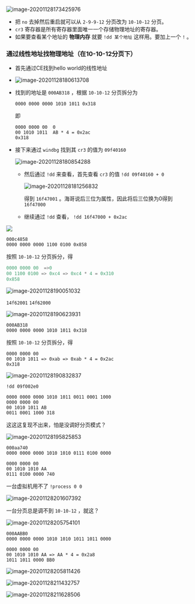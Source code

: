 ![image-20201128173425976](https://cdn.jsdelivr.net/gh/smallzhong/picgo-pic-bed/image-20201128173425976.png)

+ 把 `no` 去掉然后重启就可以从 `2-9-9-12` 分页改为 `10-10-12` 分页。
+ `cr3` 寄存器是所有寄存器里面唯一一个存储物理地址的寄存器。
+ 如果要查看某个地址的 **物理内存** 就要 `!dd 某个地址` 这样用。要加上一个 `!` 。 



### 通过线性地址找物理地址（在10-10-12分页下）

+ 首先通过CE找到hello world的线性地址

+ ![image-20201128180613708](https://cdn.jsdelivr.net/gh/smallzhong/picgo-pic-bed/image-20201128180613708.png)

+ 找到的地址是 `000AB318` ，根据 `10-10-12` 分页拆分为

  ```
  0000 0000 0000 1010 1011 0x318
  ```

  即

  ````
  0000 0000 00  0
  00 1010 1011  AB * 4 = 0x2ac
  0x318
  ````

+ 接下来通过 `windbg` 找到其 `cr3` 的值为 `09f40160`

  ![image-20201128180854288](https://cdn.jsdelivr.net/gh/smallzhong/picgo-pic-bed/image-20201128180854288.png)
  + 然后通过 `!dd` 来查看，首先查看 `cr3` 的值 `!dd 09f40160 + 0`

    ![image-20201128181256832](https://cdn.jsdelivr.net/gh/smallzhong/picgo-pic-bed/image-20201128181256832.png)

    得到 `16f47001` 。海哥说后三位为属性，因此将后三位换为0得到 `16f47000`

  + 继续通过 `!dd` 查看， `!dd 16f47000 + 0x2ac`

  



![](https://cdn.jsdelivr.net/gh/smallzhong/picgo-pic-bed/image-20201128185745010.png)

```
000c4858
0000 0000 0000 1100 0100 0x858
```

按照 `10-10-12` 分页拆分，得

```cpp
0000 0000 00  =>0
00 1100 0100 => 0xc4 => 0xc4 * 4 = 0x310
0x858
```



![image-20201128190051032](https://cdn.jsdelivr.net/gh/smallzhong/picgo-pic-bed/image-20201128190051032.png)

`14f62001`  `14f62000`



![image-20201128190623931](https://cdn.jsdelivr.net/gh/smallzhong/picgo-pic-bed/image-20201128190623931.png)

```
000AB318
0000 0000 0000 1010 1011 0x318
```

按照 `10-10-12` 分页拆分，得

```
0000 0000 00
00 1010 1011 => 0xab => 0xab * 4 = 0x2ac
0x318
```

![image-20201128190832837](https://cdn.jsdelivr.net/gh/smallzhong/picgo-pic-bed/image-20201128190832837.png)

`!dd 09f002e0`





```
0000 0000 0000 1010 1011 0011 0001 1000
0000 0000 00
00 1010 1011 AB
0011 0001 1000 318
```





这这这复现不出来，怕是没调好分页模式？



![image-20201128195825853](https://cdn.jsdelivr.net/gh/smallzhong/picgo-pic-bed/image-20201128195825853.png)

```
000aa740
0000 0000 0000 1010 1010 0111 0100 0000
```

```
0000 0000 00
00 1010 1010 AA
0111 0100 0000 740
```

一台虚拟机用不了 `!process 0 0`

![image-20201128201607392](https://cdn.jsdelivr.net/gh/smallzhong/picgo-pic-bed/image-20201128201607392.png)

一台分页总是调不到 `10-10-12` ，就这？



![image-20201128205754101](https://cdn.jsdelivr.net/gh/smallzhong/picgo-pic-bed/image-20201128205754101.png)

```
000AABB0
0000 0000 0000 1010 1010 1011 1011 0000
```

```
0000 0000 00
00 1010 1010 AA => AA * 4 = 0x2a8
1011 1011 0000 BB0
```



![image-20201128205811426](https://cdn.jsdelivr.net/gh/smallzhong/picgo-pic-bed/image-20201128205811426.png)





![image-20201128211432757](https://cdn.jsdelivr.net/gh/smallzhong/picgo-pic-bed/image-20201128211432757.png)

![image-20201128211628506](https://cdn.jsdelivr.net/gh/smallzhong/picgo-pic-bed/image-20201128211628506.png)

